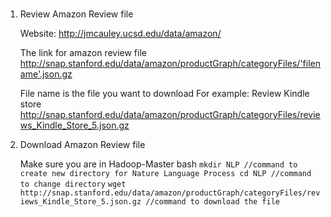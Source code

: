 # 
1. Review Amazon Review file  
        
   Website: 
   http://jmcauley.ucsd.edu/data/amazon/
    
   The link for amazon review file
   http://snap.stanford.edu/data/amazon/productGraph/categoryFiles/'filename'.json.gz
    
   File name is the file you want to download
   For example:
   Review Kindle store
   http://snap.stanford.edu/data/amazon/productGraph/categoryFiles/reviews_Kindle_Store_5.json.gz
    

2. Download Amazon Review file 
    
   Make sure you are in Hadoop-Master bash
        ```
        mkdir NLP
        //command to create new directory for Nature Language Process
        cd NLP
        //command to change directory
        ``` 
        ```
        wget http://snap.stanford.edu/data/amazon/productGraph/categoryFiles/reviews_Kindle_Store_5.json.gz
        //command to download the file
        ```
